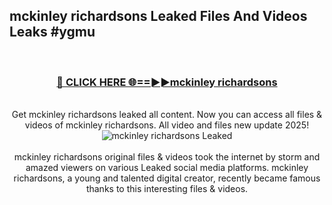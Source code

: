 ## mckinley richardsons Leaked Files And Videos Leaks #ygmu
<br>
<div align="center">
<h3><a href="https://watchclip.my.id/mckinley richardsons" rel="nofollow">🔴 CLICK HERE 🌐==►►mckinley richardsons</a></h3>
<br>
Get mckinley richardsons leaked all content. Now you can access all files & videos of mckinley richardsons. All video and files new update 2025!
<br>
<a href="https://watchclip.my.id/mckinley richardsons" rel="nofollow" data-target="animated-image.originalLink"><img src="https://i.ibb.co.com/WyWwxjT/player-gif2.gif" alt="mckinley richardsons Leaked" style="max-width: 100%; display: inline-block;" data-target="animated-image.originalImage"></a>
<br><br>
mckinley richardsons original files & videos took the internet by storm and amazed viewers on various Leaked social media platforms. mckinley richardsons, a young and talented digital creator, recently became famous thanks to this interesting files & videos.
</div>
<br>